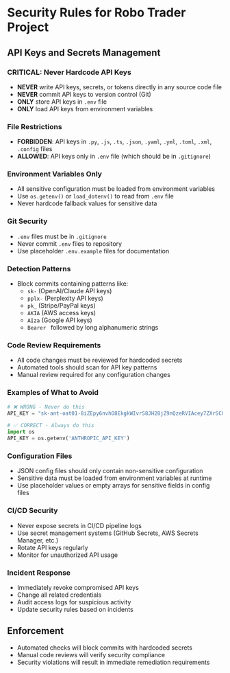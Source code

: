 # Security Rules for Robo Trader Project

## API Keys and Secrets Management

### CRITICAL: Never Hardcode API Keys
- **NEVER** write API keys, secrets, or tokens directly in any source code file
- **NEVER** commit API keys to version control (Git)
- **ONLY** store API keys in `.env` file
- **ONLY** load API keys from environment variables

### File Restrictions
- **FORBIDDEN**: API keys in `.py`, `.js`, `.ts`, `.json`, `.yaml`, `.yml`, `.toml`, `.xml`, `.config` files
- **ALLOWED**: API keys only in `.env` file (which should be in `.gitignore`)

### Environment Variables Only
- All sensitive configuration must be loaded from environment variables
- Use `os.getenv()` or `load_dotenv()` to read from `.env` file
- Never hardcode fallback values for sensitive data

### Git Security
- `.env` files must be in `.gitignore`
- Never commit `.env` files to repository
- Use placeholder `.env.example` files for documentation

### Detection Patterns
- Block commits containing patterns like:
  - `sk-` (OpenAI/Claude API keys)
  - `pplx-` (Perplexity API keys)
  - `pk_` (Stripe/PayPal keys)
  - `AKIA` (AWS access keys)
  - `AIza` (Google API keys)
  - `Bearer ` followed by long alphanumeric strings

### Code Review Requirements
- All code changes must be reviewed for hardcoded secrets
- Automated tools should scan for API key patterns
- Manual review required for any configuration changes

### Examples of What to Avoid
```python
# ❌ WRONG - Never do this
API_KEY = "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"

# ✅ CORRECT - Always do this
import os
API_KEY = os.getenv('ANTHROPIC_API_KEY')
```

### Configuration Files
- JSON config files should only contain non-sensitive configuration
- Sensitive data must be loaded from environment variables at runtime
- Use placeholder values or empty arrays for sensitive fields in config files

### CI/CD Security
- Never expose secrets in CI/CD pipeline logs
- Use secret management systems (GitHub Secrets, AWS Secrets Manager, etc.)
- Rotate API keys regularly
- Monitor for unauthorized API usage

### Incident Response
- Immediately revoke compromised API keys
- Change all related credentials
- Audit access logs for suspicious activity
- Update security rules based on incidents

## Enforcement
- Automated checks will block commits with hardcoded secrets
- Manual code reviews will verify security compliance
- Security violations will result in immediate remediation requirements